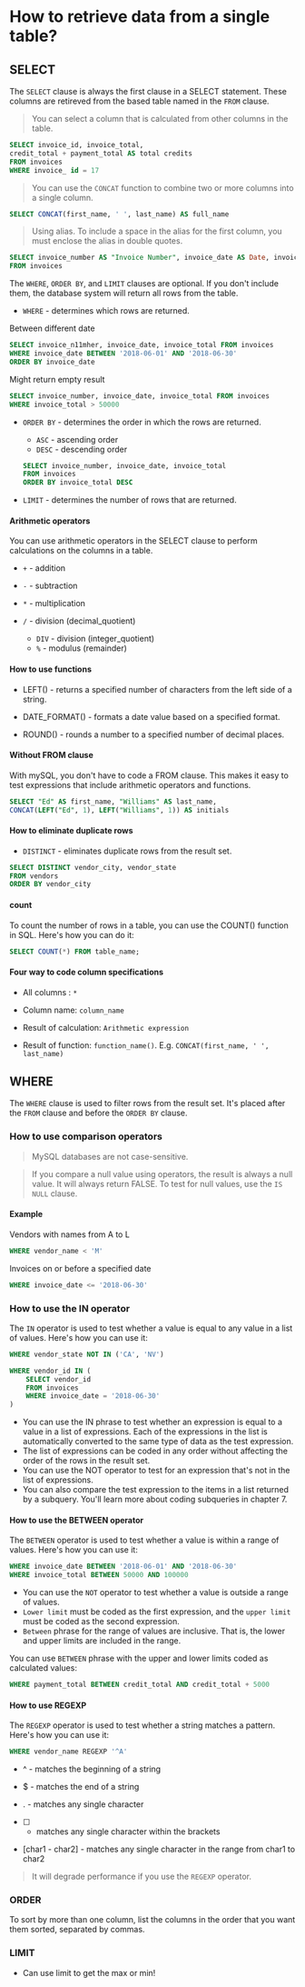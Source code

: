 # How to retrieve data from a single table?

## SELECT

The `SELECT` clause is always the first clause in a SELECT statement. These columns are retireved from the based table named in the `FROM` clause.

> You can select a column that is calculated from other columns in the table. 
```sql
SELECT invoice_id, invoice_total,
credit_total + payment_total AS total credits
FROM invoices
WHERE invoice_ id = 17
```
> You can use the `CONCAT` function to combine two or more columns into a single column.
```sql
SELECT CONCAT(first_name, ' ', last_name) AS full_name
```

> Using alias. To include a space in the alias for the first column, you must enclose the alias in double quotes.
```sql
SELECT invoice_number AS "Invoice Number", invoice_date AS Date, invoice total AS Total
FROM invoices
```


The `WHERE`, `ORDER BY`, and `LIMIT` clauses are optional. If you don't include them, the database system will return all rows from the table.

- `WHERE` - determines which rows are returned.  

Between different date
```sql
SELECT invoice_n11mher, invoice_date, invoice_total FROM invoices
WHERE invoice_date BETWEEN '2018-06-01' AND '2018-06-30' 
ORDER BY invoice_date
```
Might return empty result
```sql
SELECT invoice_number, invoice_date, invoice_total FROM invoices
WHERE invoice_total > 50000
```
- `ORDER BY` - determines the order in which the rows are returned.
    - `ASC` - ascending order
    - `DESC` - descending order

    ```sql
    SELECT invoice_number, invoice_date, invoice_total 
    FROM invoices
    ORDER BY invoice_total DESC
    ```

- `LIMIT` - determines the number of rows that are returned.

#### Arithmetic operators

You can use arithmetic operators in the SELECT clause to perform calculations on the columns in a table.

- `+` - addition

- `-` - subtraction

- `*` - multiplication

- `/` - division (decimal_quotient)
    - `DIV` - division (integer_quotient)
    - `%` - modulus (remainder)

#### How to use functions

- LEFT() - returns a specified number of characters from the left side of a string.

- DATE_FORMAT() - formats a date value based on a specified format.

- ROUND() - rounds a number to a specified number of decimal places.

#### Without FROM clause

With mySQL, you don't have to code a FROM clause. This makes it easy to test expressions that include arithmetic operators and functions.

```sql
SELECT "Ed" AS first_name, "Williams" AS last_name, 
CONCAT(LEFT("Ed", 1), LEFT("Williams", 1)) AS initials
```

#### How to eliminate duplicate rows
- `DISTINCT` - eliminates duplicate rows from the result set.
```sql
SELECT DISTINCT vendor_city, vendor_state
FROM vendors
ORDER BY vendor_city
```


#### count
To count the number of rows in a table, you can use the COUNT() function in SQL. Here's how you can do it:

```sql
SELECT COUNT(*) FROM table_name;
```

#### Four way to code column specifications
- All columns : `*`

- Column name: `column_name`

- Result of calculation: `Arithmetic expression`

- Result of function: `function_name()`. E.g. `CONCAT(first_name, ' ', last_name)`



## WHERE

The `WHERE` clause is used to filter rows from the result set. It's placed after the `FROM` clause and before the `ORDER BY` clause.

### How to use comparison operators

> MySQL databases are not case-sensitive.

> If you compare a null value using operators, the result is always a null value. It will always return FALSE. To test for null values, use the `IS NULL` clause.

#### Example

Vendors with names from A to L

```sql
WHERE vendor_name < 'M'
```

Invoices on or before a specified date

```sql
WHERE invoice_date <= '2018-06-30'
```

### How to use the IN operator

The `IN` operator is used to test whether a value is equal to any value in a list of values. Here's how you can use it:

```sql
WHERE vendor_state NOT IN ('CA', 'NV')
```

```sql
WHERE vendor_id IN (
    SELECT vendor_id
    FROM invoices
    WHERE invoice_date = '2018-06-30'
)
```

- You can use the IN phrase to test whether an expression is equal to a value in a list of expressions. Each of the expressions in the list is automatically converted to the same type of data as the test expression.
- The list of expressions can be coded in any order without affecting the order of the rows in the result set.
- You can use the NOT operator to test for an expression that's not in the list of expressions.
- You can also compare the test expression to the items in a list returned by a subquery. You'll learn more about coding subqueries in chapter 7.

#### How to use the BETWEEN operator

The `BETWEEN` operator is used to test whether a value is within a range of values. Here's how you can use it:

```sql
WHERE invoice_date BETWEEN '2018-06-01' AND '2018-06-30'
WHERE invoice_total BETWEEN 50000 AND 100000
```


- You can use the `NOT` operator to test whether a value is outside a range of values.
- `Lower limit` must be coded as the first expression, and the `upper limit` must be coded as the second expression.
- `Between` phrase for the range of values are inclusive. That is, the lower and upper limits are included in the range.

You can use `BETWEEN` phrase with the upper and lower limits coded as calculated values:

```sql
WHERE payment_total BETWEEN credit_total AND credit_total + 5000
```

#### How to use REGEXP

The `REGEXP` operator is used to test whether a string matches a pattern. Here's how you can use it:

```sql
WHERE vendor_name REGEXP '^A'
```

- ^ - matches the beginning of a string

- $ - matches the end of a string

- . - matches any single character

- [ ] - matches any single character within the brackets

- [char1 - char2] - matches any single character in the range from char1 to char2

> It will degrade performance if you use the `REGEXP` operator.

### ORDER

To sort by more than one column, list the columns in the order that you want them sorted, separated by commas.


### LIMIT

- Can use limit to get the max or min!
